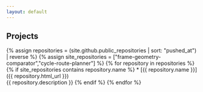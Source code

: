 ```yaml
---
layout: default
---
```



Projects
--------

{% assign repositories = (site.github.public_repositories | sort: "pushed_at") | reverse %}
{% assign site_repositories = ["frame-geometry-comparator","cycle-route-planner"] %}
{% for repository in repositories %}
  {% if site_repositories contains repository.name %}
    * [{{ repository.name }}]({{ repository.html_url }})  
      {{ repository.description }}
  {% endif %}
{% endfor %}
